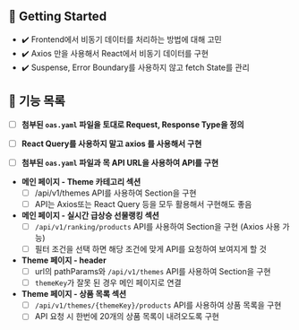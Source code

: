## 🚀 Getting Started

- ✔️ Frontend에서 비동기 데이터를 처리하는 방법에 대해 고민
- ✔️ Axios 만을 사용해서 React에서 비동기 데이터를 구현
- ✔️ Suspense, Error Boundary를 사용하지 않고 fetch State를 관리

## 📝 기능 목록

- [ ] <b>첨부된 `oas.yaml` 파일을 토대로 Request, Response Type을 정의</b>

- [ ] <b>React Query를 사용하지 말고 axios 를 사용해서 구현</b>

- [ ] <b>첨부된 `oas.yaml` 파일과 목 API URL을 사용하여 API를 구현</b>

- <b>메인 페이지 - Theme 카테고리 섹션</b>
  - [ ] /api/v1/themes API를 사용하여 Section을 구현
  - [ ] API는 Axios또는 React Query 등을 모두 활용해서 구현해도 좋음
- <b>메인 페이지 - 실시간 급상승 선물랭킹 섹션</b>
  - [ ] `/api/v1/ranking/products` API를 사용하여 Section을 구현 (Axios 사용 가능)
  - [ ] 필터 조건을 선택 하면 해당 조건에 맞게 API를 요청하여 보여지게 할 것
- <b>Theme 페이지 - header</b>
  - [ ] url의 pathParams와 `/api/v1/themes` API를 사용하여 Section을 구현
  - [ ] `themeKey`가 잘못 된 경우 메인 페이지로 연결
- <b>Theme 페이지 - 상품 목록 섹션</b>
  - [ ] `/api/v1/themes/{themeKey}/products` API를 사용하여 상품 목록을 구현
  - [ ] API 요청 시 한번에 20개의 상품 목록이 내려오도록 구현
